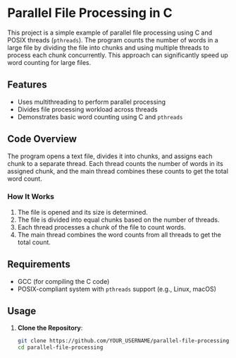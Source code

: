 # Parallel File Processing in C

This project is a simple example of parallel file processing using C and POSIX threads (`pthreads`). The program counts the number of words in a large file by dividing the file into chunks and using multiple threads to process each chunk concurrently. This approach can significantly speed up word counting for large files.

## Features

- Uses multithreading to perform parallel processing
- Divides file processing workload across threads
- Demonstrates basic word counting using C and `pthreads`

## Code Overview

The program opens a text file, divides it into chunks, and assigns each chunk to a separate thread. Each thread counts the number of words in its assigned chunk, and the main thread combines these counts to get the total word count.

### How It Works

1. The file is opened and its size is determined.
2. The file is divided into equal chunks based on the number of threads.
3. Each thread processes a chunk of the file to count words.
4. The main thread combines the word counts from all threads to get the total count.

## Requirements

- GCC (for compiling the C code)
- POSIX-compliant system with `pthreads` support (e.g., Linux, macOS)

## Usage

1. **Clone the Repository**:
   ```sh
   git clone https://github.com/YOUR_USERNAME/parallel-file-processing.git
   cd parallel-file-processing